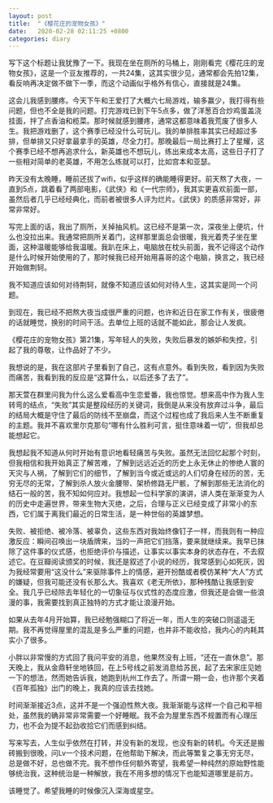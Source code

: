```yaml
---
layout: post
title:  "《樱花庄的宠物女孩》"
date:   2020-02-28 02:11:25 +0800
categories: diary
---
```


写下这个标题让我犹豫了一下。我现在坐在厕所的马桶上，刚刚看完《樱花庄的宠物女孩》，这是一个豆友推荐的，一共24集，这其实很少见，通常都会先拍12集，看反响再决定做不做下一季，而这个动画似乎格外有信心，直接就是24集。

这会儿我感到腰疼。今天下午和王爱打了大概六七局游戏，输多赢少，我打得有些问题，但也不全是我的问题。打完游戏已到下午5点多，做了洋葱百合炒鸡蛋盖浇挂面，拌了点香油和榄菜。那时候就感到腰疼，通常这都意味着我荒废了很多人生。我把游戏删了，这个赛季已经没什么可玩儿。我的单排胜率其实已经超过多排，但单排又只好拿最拿手的英雄，尽全力打。那晚最后一局比赛打上了星耀，这个赛季已经不想再追求什么，新英雄也不想玩儿，练出来成本太高，这些日子打了一些相对简单的老英雄，不用怎么练就可以打，比如宫本和亚瑟。

昨天没有太晚睡，睡前还拔了wifi，似乎这样的确能睡得更好。前天熬了大夜，一直到5点，跳着看了两部电影，《武侠》和《一代宗师》，我其实更喜欢前面一部，虽然后者几乎已经经典化，而前者被很多人评为烂片。《武侠》的质感非常好，非常非常好。

写完上面的话，我出了厕所，关掉抽风机。这已经不是第一次，深夜坐上便坑，什么也没拉出来。我通常把厕所关着门，这样那里面总会很暖，我光着秃子坐在里面，这种温暖能够给我温暖。我趴在床上，电脑放在枕头前面，我不记得这个动作是什么时候开始使用的了，那时候我已经开始用喜哥的这个电脑，换言之，我已经开始做荆轲。

我不知道应该如何对待荆轲，就像不知道应该如何对待人生，这其实是同一个问题。

到现在，我已经不把熬大夜当成很严重的问题，也许和近日在家工作有关，很疲倦的话就睡觉，换别的时间干活。去单位上班的话就不能如此，那会让人发疯。

《樱花庄的宠物女孩》第21集，写年轻人的失败，失败后暴发的嫉妒和失控，引起了我的尊敬，让作品好了不少。

我想说的是，我在这部片子里看到了自己，这有点意外。看到失败，看到因为失败而痛苦，我看到我的反应是“这算什么，以后还多了去了”。

那天萱在群里问我为什么这么爱看高中生恋爱番，我也惊觉。想来高中作为我人生转弯的结点，“失败”其实是整段经历的关键词，我倒是从来没有放弃过斗争，最后的结局大概是守住了最后的防线不至崩盘，而这个过程也成了我后来人生不断重复的主题。我并不喜欢里尔克那句“哪有什么胜利可言，挺住意味着一切”，但我却总能想起它。

我想起我不知道从何时开始有意识地看轻痛苦与失败。虽然无法回忆起那个时刻，但我相信和我开始真正了解苦难，了解到远远近近的历史上永无休止的惨绝人寰的天灾与人祸，了解到它们的细节，了解到当今或近或远的人们切身在经历的苦，无穷无尽的无常，了解到杀人放火金腰带、架桥修路无尸骸，了解到那些无法消化的结石一般的苦，我不知如何应对。我想起一位科学家的演讲，讲人类在渐渐变为人的历史中走遍世界，带来生物大灭绝，之后，合理与正义已经变成了非常小的东西，它们属于离我们最近的日常生活，是一种世俗的英雄梦想。

失败、被拒绝、被冷落、被辜负，这些东西对我始终像钉子一样，而我则有一种应激反应：瞬间召唤出一块盾牌来，当的一声把它们挡落，要来就继续来。我早已抹除了这件事的仪式感，也拒绝评价与描述，让事实以事实本身的状态存在，不去叙述它。在豆瓣阅读颁奖的时候，我还是叙述了小说的经历，我常感到心如死灰，因为我经常要用“这没什么”来驱除事件上的情感，避开扮酷或者模仿某种“大人”方式的嫌疑，但我可能还没有长那么大。我喜欢《老无所依》，那种残酷让我感到安全。我几乎已经除去年轻化的一切象征与仪式性的态度应激，但我还是会做一些浪漫的事，我需要找到真正独特的方式才能让浪漫开始。

如果从去年4月开始算，我已经勉强糊口了将近一年，而人生的突破口则遥遥无期。我不再觉得屋里的混乱是多么严重的问题，也并非不能收拾，我内心的内耗其实小了很多。

小胖以非常慢的方式回了我问平安的消息，他果然没有上班，“还在一直休息”。那天晚上，我从金鼎轩坐地铁回，在上5号线之前发消息给苏民，起了去宋家庄见她一下的想法，然而她告诉我，她跑到杭州工作去了。所谓一期一会，也许那个夹着《百年孤独》出门的晚上，我真的应该去找她。

时间渐渐接近3点，这并不是一个强迫性熬大夜。我渐渐能与这样一个自己和平相处，虽然我的确非常非常需要一个好睡眠。我不会为屋里东西不规置而有心理压力，也不会为提不起劲收拾它们而感到纠结。

写来写去，人生似乎依然在打转，并没有新的发现，也没有新的转机。今天还是搬砖搬到很晚，问Lv一个技术问题，在他帮助下解决，而此等繁复之事无穷无尽，总是做不好，总也做不完。我不想作任何额外寄望，我希望一种纯然的原始野性能够统治我，这种统治是一种解放，我在不用多想的情况下也能知道哪里是前方。

该睡觉了。希望我睡的时候像沉入深海或星空。
